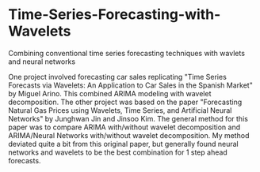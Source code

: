 # Time-Series-Forecasting-with-Wavelets

Combining conventional time series forecasting techniques with wavlets and neural networks

One project involved forecasting car sales replicating "Time Series Forecasts via Wavelets: An Application to Car Sales in the 
Spanish Market" by Miguel Arino. This combined ARIMA modeling with wavelet decomposition. The other project was based on the paper "Forecasting Natural Gas Prices using Wavelets, Time Series, and Artificial Neural Networks" by Junghwan Jin and Jinsoo Kim. The general method for this paper was to compare ARIMA with/without wavelet decomposition and ARIMA/Neural Networks with/without wavelet decomposition. My method deviated quite a bit from this original paper, but generally found neural networks and wavelets to be the best combination for 1 step ahead forecasts. 
